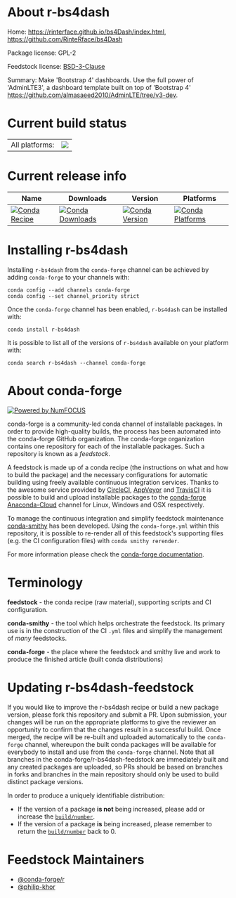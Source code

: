About r-bs4dash
===============

Home: https://rinterface.github.io/bs4Dash/index.html, https://github.com/RinteRface/bs4Dash

Package license: GPL-2

Feedstock license: [BSD-3-Clause](https://github.com/conda-forge/r-bs4dash-feedstock/blob/master/LICENSE.txt)

Summary: Make 'Bootstrap 4' dashboards. Use the full power of 'AdminLTE3', a dashboard template built on top of 'Bootstrap 4'  <https://github.com/almasaeed2010/AdminLTE/tree/v3-dev>.

Current build status
====================


<table><tr><td>All platforms:</td>
    <td>
      <a href="https://dev.azure.com/conda-forge/feedstock-builds/_build/latest?definitionId=2459&branchName=master">
        <img src="https://dev.azure.com/conda-forge/feedstock-builds/_apis/build/status/r-bs4dash-feedstock?branchName=master">
      </a>
    </td>
  </tr>
</table>

Current release info
====================

| Name | Downloads | Version | Platforms |
| --- | --- | --- | --- |
| [![Conda Recipe](https://img.shields.io/badge/recipe-r--bs4dash-green.svg)](https://anaconda.org/conda-forge/r-bs4dash) | [![Conda Downloads](https://img.shields.io/conda/dn/conda-forge/r-bs4dash.svg)](https://anaconda.org/conda-forge/r-bs4dash) | [![Conda Version](https://img.shields.io/conda/vn/conda-forge/r-bs4dash.svg)](https://anaconda.org/conda-forge/r-bs4dash) | [![Conda Platforms](https://img.shields.io/conda/pn/conda-forge/r-bs4dash.svg)](https://anaconda.org/conda-forge/r-bs4dash) |

Installing r-bs4dash
====================

Installing `r-bs4dash` from the `conda-forge` channel can be achieved by adding `conda-forge` to your channels with:

```
conda config --add channels conda-forge
conda config --set channel_priority strict
```

Once the `conda-forge` channel has been enabled, `r-bs4dash` can be installed with:

```
conda install r-bs4dash
```

It is possible to list all of the versions of `r-bs4dash` available on your platform with:

```
conda search r-bs4dash --channel conda-forge
```


About conda-forge
=================

[![Powered by NumFOCUS](https://img.shields.io/badge/powered%20by-NumFOCUS-orange.svg?style=flat&colorA=E1523D&colorB=007D8A)](http://numfocus.org)

conda-forge is a community-led conda channel of installable packages.
In order to provide high-quality builds, the process has been automated into the
conda-forge GitHub organization. The conda-forge organization contains one repository
for each of the installable packages. Such a repository is known as a *feedstock*.

A feedstock is made up of a conda recipe (the instructions on what and how to build
the package) and the necessary configurations for automatic building using freely
available continuous integration services. Thanks to the awesome service provided by
[CircleCI](https://circleci.com/), [AppVeyor](https://www.appveyor.com/)
and [TravisCI](https://travis-ci.com/) it is possible to build and upload installable
packages to the [conda-forge](https://anaconda.org/conda-forge)
[Anaconda-Cloud](https://anaconda.org/) channel for Linux, Windows and OSX respectively.

To manage the continuous integration and simplify feedstock maintenance
[conda-smithy](https://github.com/conda-forge/conda-smithy) has been developed.
Using the ``conda-forge.yml`` within this repository, it is possible to re-render all of
this feedstock's supporting files (e.g. the CI configuration files) with ``conda smithy rerender``.

For more information please check the [conda-forge documentation](https://conda-forge.org/docs/).

Terminology
===========

**feedstock** - the conda recipe (raw material), supporting scripts and CI configuration.

**conda-smithy** - the tool which helps orchestrate the feedstock.
                   Its primary use is in the construction of the CI ``.yml`` files
                   and simplify the management of *many* feedstocks.

**conda-forge** - the place where the feedstock and smithy live and work to
                  produce the finished article (built conda distributions)


Updating r-bs4dash-feedstock
============================

If you would like to improve the r-bs4dash recipe or build a new
package version, please fork this repository and submit a PR. Upon submission,
your changes will be run on the appropriate platforms to give the reviewer an
opportunity to confirm that the changes result in a successful build. Once
merged, the recipe will be re-built and uploaded automatically to the
`conda-forge` channel, whereupon the built conda packages will be available for
everybody to install and use from the `conda-forge` channel.
Note that all branches in the conda-forge/r-bs4dash-feedstock are
immediately built and any created packages are uploaded, so PRs should be based
on branches in forks and branches in the main repository should only be used to
build distinct package versions.

In order to produce a uniquely identifiable distribution:
 * If the version of a package **is not** being increased, please add or increase
   the [``build/number``](https://docs.conda.io/projects/conda-build/en/latest/resources/define-metadata.html#build-number-and-string).
 * If the version of a package **is** being increased, please remember to return
   the [``build/number``](https://docs.conda.io/projects/conda-build/en/latest/resources/define-metadata.html#build-number-and-string)
   back to 0.

Feedstock Maintainers
=====================

* [@conda-forge/r](https://github.com/conda-forge/r/)
* [@philip-khor](https://github.com/philip-khor/)

